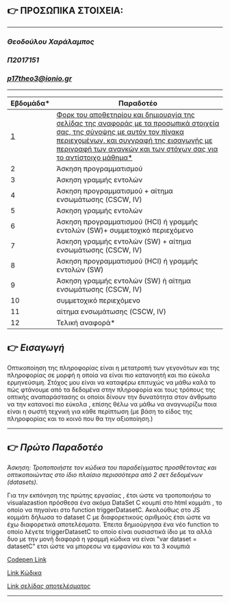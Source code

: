 ## :point_right: ΠΡΟΣΩΠΙΚΑ ΣΤΟΙΧΕΙΑ:

- - - -
### *Θεοδούλου Χαράλαμπος*
### *Π2017151*
### *p17theo3@ionio.gr*

- - - -


| Εβδομάδα* | Παραδοτέο |
| --- | --- |
| <a href="#Paradoteo1">1</a> |<a href="#Paradoteo1">Φορκ του αποθετηρίου και δημιουργία της σελίδας της αναφοράς με τα προσωπικά στοιχεία σας, της σύνοψης με αυτόν τον πίνακα περιεχομένων, και συγγραφή της εισαγωγής με περιγραφή των αναγκών και των στόχων σας για το αντίστοιχο μάθημα* </a> |
| 2 | Άσκηση προγραμματισμού |
| 3 | Άσκηση γραμμής εντολών |
| 4 | Άσκηση προγραμματισμού + αίτημα ενσωμάτωσης (CSCW, IV) |
| 5 | Άσκηση γραμμής εντολών |
| 6 | Άσκηση προγραμματισμού (HCI) ή γραμμής εντολών (SW)+ συμμετοχικό περιεχόμενο |
| 7 | Άσκηση γραμμής εντολών (SW) + αίτημα ενσωμάτωσης (CSCW, IV) |
| 8 | Άσκηση προγραμματισμού (HCI) ή γραμμής εντολών (SW) |
| 9 | Άσκηση γραμμής εντολών (SW) ή αίτημα ενσωμάτωσης (CSCW, IV) |
| 10 | συμμετοχικό περιεχόμενο |
| 11 | αίτημα ενσωμάτωσης (CSCW, IV) |
| 12 | Τελική αναφορά* |



## :point_right: *Εισαγωγή*

Οπτικοποίηση της πληροφορίας είναι η μετατροπή των γεγονότων και της πληροφορίας σε μορφή η οποία να είναι πιο κατανοητή και πιο εύκολα ερμηνεύσιμη. Στόχος μου είναι να καταφέρω  επιτυχώς να μάθω καλά  το πώς  φτάνουμε από τα δεδομένα στην πληροφορία και τους  τρόπους της οπτικής αναπαράστασης οι οποίοι δίνουν την δυνατότητα στον άνθρωπο να την κατανοεί πιο εύκολα , επίσης θέλω να μάθω να αναγνωρίζω ποια είναι η σωστή τεχνική για κάθε περίπτωση (με βάση το είδος της πληροφορίας και το κοινό που θα την αξιοποίηση.)
- - - -




## <a name="Paradoteo1">:point_right: *Πρώτο Παραδοτέο*</a>
*Άσκηση: Τροποποιήστε τον κώδικα του παραδείγματος προσθέτοντας και οπτικοποιώντας στο ίδιο πλαίσιο περισσότερα από 2 σετ δεδομένων (datasets).*

Για την εκπόνηση της πρώτης εργασίας , έτσι ώστε να τροποποιήσω το visualazastion πρόσθεσα  ένα ακόμα   DataSet C κουμπί στο html κομμάτι , το οποίο να πηγαίνει στο function triggerDatasetC. Ακολούθως στo JS κομμάτι δήλωσα το dataset C με διαφορετικούς αριθμούς έτσι ώστε να έχω διαφορετικά αποτελέσματα.  Έπειτα δημιούργησα ένα νέο function το οποίο λέγετε triggerDatasetC το οποίο είναι ουσιαστικά ίδιο με τα αλλά δυο με την μονή διαφορά  η γραμμή κώδικα να είναι "var dataset = datasetC" ετσι ώστε να μπορεσω να εμφανίσω και τα 3 κουμπιά 

[Codepen Link](https://codepen.io/p17theo3/pen/NWrrNWe)

[Link Κώδικα](https://github.com/p17theo3/site/blob/master/_remix/visualization-dataset.md)

[Link σελίδας αποτελέσματος](https://p17theo3.netlify.app/remix/visualization-dataset/)
  
- - - -
